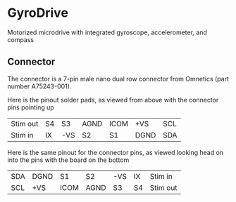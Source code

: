# GyroDrive
Motorized microdrive with integrated gyroscope, accelerometer, and compass

## Connector
The connector is a 7-pin male nano dual row connector from Omnetics (part number A75243-001).

Here is the pinout solder pads, as viewed from above with the connector pins pointing up

|          |          |          |          |          |          |          |
|----------|----------|----------|----------|----------|----------|----------|
| Stim out |    S4    |    S3    |   AGND   |   ICOM   |    +VS   |    SCL   |
| Stim in  |    IX    |    -VS   |    S2    |    S1    |    DGND  |    SDA   |

Here is the same pinout for the connector pins, as viewed looking head on into the pins with the board on the bottom

|          |          |          |          |          |          |          |
|----------|----------|----------|----------|----------|----------|----------|
|    SDA   |   DGND   |    S1    |    S2    |   -VS    |    IX    | Stim in  |
|    SCL   |   +VS    |   ICOM   |   AGND   |    S3    |    S4    | Stim out |
